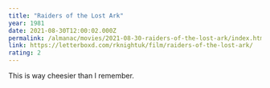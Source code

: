 ```yaml
---
title: "Raiders of the Lost Ark"
year: 1981
date: 2021-08-30T12:00:02.000Z
permalink: /almanac/movies/2021-08-30-raiders-of-the-lost-ark/index.html
link: https://letterboxd.com/rknightuk/film/raiders-of-the-lost-ark/
rating: 2
---
```


This is way cheesier than I remember.